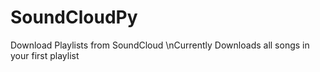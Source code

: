 # SoundCloudPy
Download Playlists from SoundCloud
\nCurrently Downloads all songs in your first playlist
